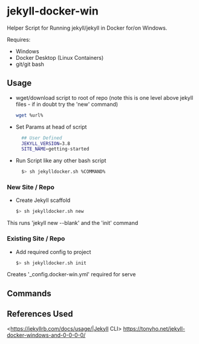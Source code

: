 # jekyll-docker-win

Helper Script for Running jekyll/jekyll in Docker for/on Windows. 

Requires:

- Windows
- Docker Desktop (Linux Containers)
- git/git bash

## Usage

- wget/download script to root of repo (note this is one level above jekyll files - if in doubt try the 'new' command)
  
  ```sh
  wget %url%
  ```

- Set Params at head of script
  
  ```sh
    ## User Defined
    JEKYLL_VERSION=3.8
    SITE_NAME=getting-started
  ```

- Run Script like any other bash script
  
  ```sh
    $> sh jekylldocker.sh %COMMAND%
  ```

### New Site / Repo

- Create Jekyll scaffold
  
  ```sh
  $> sh jekylldocker.sh new
  ```

This runs 'jekyll new --blank' and the 'init' command

### Existing Site / Repo

- Add required config to project
  
  ```sh
  $> sh jekylldocker.sh init
  ```

Creates '_config.docker-win.yml' required for serve

## Commands

## References Used

<https://jekyllrb.com/docs/usage/|Jekyll CLI>
<https://tonyho.net/jekyll-docker-windows-and-0-0-0-0/>

